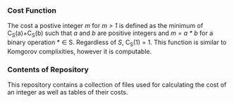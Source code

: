 ### Cost Function
The cost a postive integer *m* for *m > 1* is defined as the minimum of C<sub>S</sub>(a)+C<sub>S</sub>(b) such that *a* and *b* are positive integers and *m = a * b* for a binary operation * &in; S. Regardless of *S*, C<sub>S</sub>(1) = 1. This function is similar to Komgorov complixities, however it is computable. 

### Contents of Repository
This repository contains a collection of files used for calculating the cost of an integer as well as tables of their costs.
